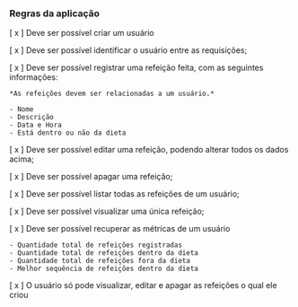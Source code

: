 ### Regras da aplicação

[ x ] Deve ser possível criar um usuário

[ x ] Deve ser possível identificar o usuário entre as requisições;

[ x ] Deve ser possível registrar uma refeição feita, com as seguintes informações:
    
    *As refeições devem ser relacionadas a um usuário.*
    
    - Nome
    - Descrição
    - Data e Hora
    - Está dentro ou não da dieta

[ x ] Deve ser possível editar uma refeição, podendo alterar todos os dados acima;

[ x ] Deve ser possível apagar uma refeição;

[ x ] Deve ser possível listar todas as refeições de um usuário;

[ x ] Deve ser possível visualizar uma única refeição;

[ x ] Deve ser possível recuperar as métricas de um usuário

    - Quantidade total de refeições registradas
    - Quantidade total de refeições dentro da dieta
    - Quantidade total de refeições fora da dieta
    - Melhor sequência de refeições dentro da dieta

[ x ] O usuário só pode visualizar, editar e apagar as refeições o qual ele criou